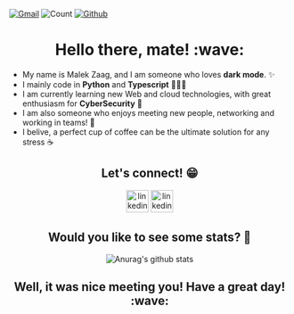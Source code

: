 [![Gmail](https://img.shields.io/badge/-malek.zaag-c14438?style=flat&logo=Gmail&logoColor=white)](mailto:zaag.malek1@gmail.com) ![Count](https://komarev.com/ghpvc/?username=Malek-Zaag) [![Github](https://img.shields.io/github/followers/Malek-Zaag?label=Follow&style=social)](https://github.com/Malek-Zaag)

<h1 align="center">
    <b>Hello there, mate! :wave:</b>
</h1>

- My name is Malek Zaag, and I am someone who loves **dark mode**. ✨
- I mainly code in **Python** and **Typescript** 👨🏽‍💻
- I am currently learning new Web and cloud technologies, with great enthusiasm for **CyberSecurity** 🚀
- I am also someone who enjoys meeting new people, networking and working in teams! 🤗
- I belive, a perfect cup of coffee can be the ultimate solution for any stress ☕ &nbsp;

<h2 align="center">
    <b>Let's connect! 😁</b>
</h2>

[<p align="center"></b> <img src='https://i.imgur.com/vyL2VRi.png' alt='linkedin' height='40'>](https://www.linkedin.com/in/malekzaag/)
[ <img src='https://i.imgur.com/wdFw6N0.png' alt='linkedin' height='40'> </p>](https://www.facebook.com/zaag.malek.1/)

<h2 align="center">
    <b>Would you like to see some stats? 💯</b>
</h2>

<p align="center">
    <img src="https://github-readme-stats.vercel.app/api?username=Malek-Zaag&show_icons=true&theme=graywhite" alt="Anurag's github stats">
</p>

<h2 align="center">
    <b>Well, it was nice meeting you! Have a great day! :wave:	
</h2>
